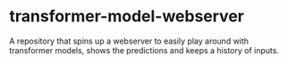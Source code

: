 # transformer-model-webserver
A repository that spins up a webserver to easily play around with transformer models, shows the predictions and keeps a history of inputs.
